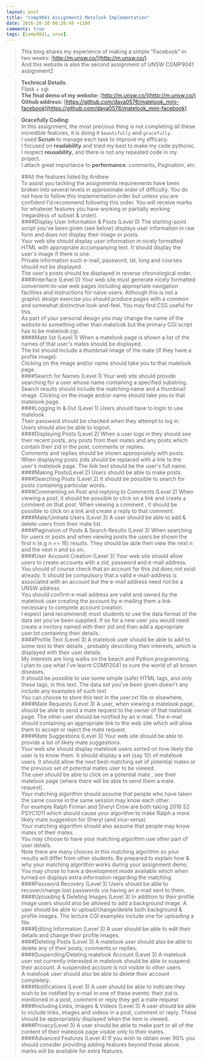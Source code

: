 ```yaml
---
layout: post
title: "comp9041 Assignment2 Matelook Implementation"
date: 2016-10-30 00:20:49 +1100
comments: true
tags: [comp9041, unsw]
---
```



> This blog shares my experience of making a simple "Facebook" in two weeks: [http://m.unsw.co/](http://m.unsw.co/)      
And this website is also the second assignment of UNSW COMP9041 assignment2

<!--more-->


> **Technical Details**:    
Flask + cgi     
**The final demo of my website:** [http://m.unsw.co/](http://m.unsw.co/)      
**Github address:** [https://github.com/daya0576/matelook_mini-facebook](https://github.com/daya0576/matelook_mini-facebook)    


> **Gracefully Coding**:    
In this assignment, the most precious thing is not completing all these incredible features, it is doing it `beautifully` and `gracefully`.      
I used **Scrum** to manage each task to improve my efficacy.    
I focused on **readability** and tried my best to make my code pythonic.   
I respect **reusability**, and there is not any repeated code in my project.    
I attach great importance to **performance**: comments, Pagination, etc.     

> ##All the features listed by Andrew       
To assist you tackling the assignments requirements have been broken into several levels in approximate order of difficulty. You do not have to follow this implementation order but unless you are confident I'd recommend following this order. You will receive marks for whatever features you have working or partially working (regardless of subset & order).    
####Display User Information & Posts (Level 0)
The starting-point script you've been given (see below) displays user information in raw form and does not display their image or posts.   
Your web site should display user information in nicely formatted HTML with appropriate accompanying text. It should display the user's image if there is one.    
Private information such e-mail, password, lat, long and courses should not be displayed.    
The user's posts should be displayed in reverse chronological order.    
####Interface (Level 0)
Your web site must generate nicely formatted convenient-to-use web pages including appropriate navigation facilities and instructions for naive users. Although this is not a graphic design exercise you should produce pages with a common and somewhat distinctive look-and-feel. You may find CSS useful for this.    
As part of your personal design you may change the name of the website to something other than matelook but the primary CGI script has to be matelook.cgi.    
####Mate list (Level 1)
When a matelook page is shown a list of the names of that user's mates should be displayed.    
The list should include a thumbnail image of the mate (if they have a profile image).    
Clicking on the image and/or name should take you to that matelook page.    
####Search for Names (Level 1)
Your web site should provide searching for a user whose name containing a specified substring. Search results should include the matching name and a thumbnail image. Clicking on the image and/or name should take you to that matelook page.    
####Logging In & Out (Level 1)
Users should have to login to use matelook.    
Their password should be checked when they attempt to log in.    
Users should also be able to logout.    
####Displaying Posts (Level 2)
When a user logs in they should see their recent posts, any posts from their mates and any posts which contain their zid in the post, comments or replies.    
Comments and replies should be shown appropriately with posts.    
When displaying posts zids should be replaced with a link to the user's matelook page. The link text should be the user's full name.    
####Making Posts(Level 2)
Users should be able to make posts.    
####Searching Posts (Level 2)
It should be possible to search for posts containing particular words.    
####Commenting on Post and replying to Comments (Level 2)
When viewing a post, it should be possible to click on a link and create a comment on that post. When viewing a comment , it should be possible to click on a link and create a reply to that comment.    
####Mate/Unmate Users (Level 3)
A user should be able to add & delete users from their mate list.    
####Pagination of Posts & Search Results (Level 3)
When searching for users or posts and when viewing posts the users be shown the first n (e.g n == 16) results. They should be able then view the next n and the next n and so on.   
####User Account Creation (Level 3)
Your web site should allow users to create accounts with a zid, password and e-mail address. You should of course check that an account for this zid does not exist already. It should be compulsory that a valid e-mail-address is associated with an account but the e-mail address need not be a UNSW address.    
You should confirm e-mail address are valid and owned by the matelook user creating the account by e-mailing them a link necessary to complete account creation.    
I expect (and recommend) most students to use the data format of the data set you've been supplied. If so for a new user you would need create a irectory named with their zid and then add a appropriate user.txt containing their details.    
####Profile Text (Level 3)
A matelook user should be able to add to some text to their details , probably describing their interests, which is displayed with their user details.    
My interests are long walks on the beach and Python programming.    
I plan to use what I've learnt COMP2041 to cure the world of all known diseases.    
It should be possible to use some simple (safe) HTML tags, and only these tags, in this text. The data set you've been given doesn't any include any examples of such text    
You can choose to store this text in the user.txt file or elsewhere,
####Mate Requests (Level 3)
A user, when viewing a matelook page, should be able to send a mate request to the owner of that matelook page. The other user should be notified by an e-mail. The e-mail should containing an appropriate link to the web site which will allow them to accept or reject the mate request.    
####Mate Suggestions (Level 3)
Your web site should be able to provide a list of likely mate suggestions.    
Your web site should display matelook users sorted on how likely the user is to know them. It should display a set (say 10) of matelook users. It should allow the next best-matching set of potential mates or the previous set of potential mates user to be viewed.    
The user should be able to click on a potential mate , see their matelook page (where there will be able to send them a mate request).    
Your matching algorithm should assume that people who have taken the same course in the same session may know each other.    
For example Ralph Firman and Sheryl Crow are both taking 2016 S2 PSYC1011 which should cause your algorithm to make Ralph a more likely mate suggestion for Sheryl (and vice-versa).    
Your matching algorithm should also assume that people may know mates of their mates.    
You may choose to have your matching algorithm use other part of user details.    
Note there are many choices in this matching algorithm so your results will differ from other students. Be prepared to explain how & why your matching algorithm works during your assignment demo. You may chose to have a development mode available which when turned on displays extra information regarding the matching.    
####Password Recovery (Level 3)
Users should be able to recover/change lost passwords via having an e-mail sent to them.    
####Uploading & Deleting Images (Level 3)
In addition to their profile image users should also be allowed to add a background image. A user should be able to upload/change/delete both background & profile images. The lecture CGI examples include one for uploading a file.    
####Editing Information (Level 3)
A user should be able to edit their details and change their profile images.    
####Deleting Posts (Level 3)
A matelook user should also be able to delete any of their posts, comments or replies,
####Suspending/Deleting matelook Account (Level 3)
A matelook user not currently interested in matelook should be able to suspend their account. A suspended account is not visible to other users.    
A matelook user should also be able to delete their account completely.    
####Notifications (Level 3)
A user should be able to indicate they wish to be notified by e-mail in one of these events:
their zid is mentioned in a post, comment or reply
they get a mate request
####Including Links, Images & Videos (Level 3)
A user should be able to include links, images and videos in a post, comment or reply. These should be appropriately displayed when the item is viewed.    
####Privacy(Level 3)
A user should be able to make part or all of the content of their matelook page visible only to their mates.    
####Advanced Features (Level 4)
If you wish to obtain over 90% you should consider providing adding features beyond those above. marks will be available for extra features.    
